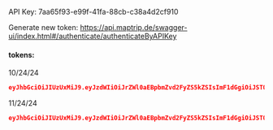API Key:
7aa65f93-e99f-41fa-88cb-c38a4d2cf910

Generate new token: 
https://api.maptrip.de/swagger-ui/index.html#/authenticate/authenticateByAPIKey

#### tokens:
10/24/24
```json
eyJhbGciOiJIUzUxMiJ9.eyJzdWIiOiJrZWl0aEBpbmZvd2FyZS5kZSIsImF1dGgiOiJST0xFX1JPT1QiLCJpZCI6MTA4NTc5MywiY29tcGFueUlkIjoxLCJleHAiOjE3MzIzNDkxNzl9.O8YzED05bwNTgD1iFifleUKiV5gVtWrQWrwxJjES8TrcJalgaz-ZRzM93nCn_4tL0ju5IvgL5JMO4ntsCY2HvA
```

11/24/24
```json
eyJhbGciOiJIUzUxMiJ9.eyJzdWIiOiJrZWl0aEBpbmZvd2FyZS5kZSIsImF1dGgiOiJST0xFX1JPT1QiLCJpZCI6MTA4NTc5MywiY29tcGFueUlkIjoxLCJleHAiOjE3MzUxMTkxMTV9.VckKmJIXQxIlo2k8heVZmwaE-hxQ6hz7vRF2VVHbOzGgndRvltPqHyZgWNzLEbxsCFpuY9DF37pQgrytkJLQKA
```
